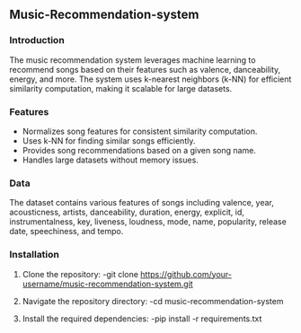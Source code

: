 ## Music-Recommendation-system

### Introduction
The music recommendation system leverages machine learning to recommend songs based on their features such as valence, danceability, energy, and more. The system uses k-nearest neighbors (k-NN) for efficient similarity computation, making it scalable for large datasets.

### Features
- Normalizes song features for consistent similarity computation.
- Uses k-NN for finding similar songs efficiently.
- Provides song recommendations based on a given song name.
- Handles large datasets without memory issues.

### Data
The dataset contains various features of songs including valence, year, acousticness, artists, danceability, duration, energy, explicit, id, instrumentalness, key, liveness, loudness, mode, name, popularity, release date, speechiness, and tempo.

### Installation
1. Clone the repository:
  -git clone https://github.com/your-username/music-recommendation-system.git
   
2. Navigate the repository directory: 
  -cd music-recommendation-system

3. Install the required dependencies:
  -pip install -r requirements.txt

